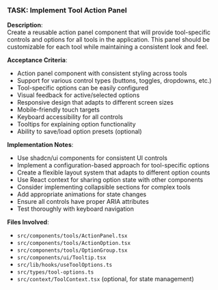 ### TASK: Implement Tool Action Panel

**Description**:  
Create a reusable action panel component that will provide tool-specific controls and options for all tools in the application. This panel should be customizable for each tool while maintaining a consistent look and feel.

**Acceptance Criteria**:  
- Action panel component with consistent styling across tools
- Support for various control types (buttons, toggles, dropdowns, etc.)
- Tool-specific options can be easily configured
- Visual feedback for active/selected options
- Responsive design that adapts to different screen sizes
- Mobile-friendly touch targets
- Keyboard accessibility for all controls
- Tooltips for explaining option functionality
- Ability to save/load option presets (optional)

**Implementation Notes**:  
- Use shadcn/ui components for consistent UI controls
- Implement a configuration-based approach for tool-specific options
- Create a flexible layout system that adapts to different option counts
- Use React context for sharing option state with other components
- Consider implementing collapsible sections for complex tools
- Add appropriate animations for state changes
- Ensure all controls have proper ARIA attributes
- Test thoroughly with keyboard navigation

**Files Involved**:
- `src/components/tools/ActionPanel.tsx`
- `src/components/tools/ActionOption.tsx`
- `src/components/tools/OptionGroup.tsx`
- `src/components/ui/Tooltip.tsx`
- `src/lib/hooks/useToolOptions.ts`
- `src/types/tool-options.ts`
- `src/context/ToolContext.tsx` (optional, for state management)
